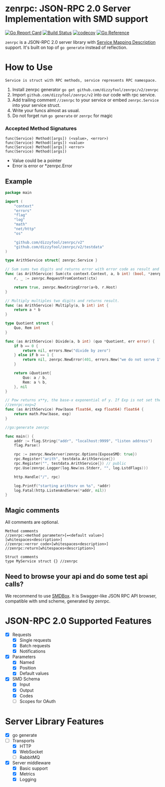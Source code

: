 # zenrpc: JSON-RPC 2.0 Server Implementation with SMD support

[![Go Report Card](https://goreportcard.com/badge/github.com/vmkteam/zenrpc)](https://goreportcard.com/report/github.com/vmkteam/zenrpc) [![Build Status](https://github.com/vmkteam/zenrpc/actions/workflows/go.yml/badge.svg?branch=master)](https://github.com/vmkteam/zenrpc/actions) [![codecov](https://codecov.io/gh/vmkteam/zenrpc/branch/master/graph/badge.svg)](https://codecov.io/gh/vmkteam/zenrpc) [![Go Reference](https://pkg.go.dev/badge/github.com/vmkteam/zenrpc.svg)](https://pkg.go.dev/github.com/vmkteam/zenrpc)

`zenrpc` is a JSON-RPC 2.0 server library with [Service Mapping Description](https://dojotoolkit.org/reference-guide/1.8/dojox/rpc/smd.html) support. 
It's built on top of `go generate` instead of reflection. 

# How to Use

```Service is struct with RPC methods, service represents RPC namespace.```

  1. Install zenrpc generator `go get github.com/dizzyfool/zenrpc/v2/zenrpc`
  1. Import `github.com/dizzyfool/zenrpc/v2` into our code with rpc service.
  1. Add trailing comment `//zenrpc` to your service or embed `zenrpc.Service` into your service struct.
  1. Write your funcs almost as usual.
  1. Do not forget run `go generate` or `zenrpc` for magic

### Accepted Method Signatures

    func(Service) Method([args]) (<value>, <error>)
    func(Service) Method([args]) <value>
    func(Service) Method([args]) <error>
    func(Service) Method([args])

- Value could be a pointer
- Error is error or *zenrpc.Error

## Example

```go
package main

import (
	"context"
	"errors"
	"flag"
	"log"
	"math"
	"net/http"
	"os"

	"github.com/dizzyfool/zenrpc/v2"
	"github.com/dizzyfool/zenrpc/v2/testdata"
)

type ArithService struct{ zenrpc.Service }

// Sum sums two digits and returns error with error code as result and IP from context.
func (as ArithService) Sum(ctx context.Context, a, b int) (bool, *zenrpc.Error) {
	r, _ := zenrpc.RequestFromContext(ctx)

	return true, zenrpc.NewStringError(a+b, r.Host)
}

// Multiply multiples two digits and returns result.
func (as ArithService) Multiply(a, b int) int {
	return a * b
}

type Quotient struct {
	Quo, Rem int
}

func (as ArithService) Divide(a, b int) (quo *Quotient, err error) {
	if b == 0 {
		return nil, errors.New("divide by zero")
	} else if b == 1 {
		return nil, zenrpc.NewError(401, errors.New("we do not serve 1"))
	}

	return &Quotient{
		Quo: a / b,
		Rem: a % b,
	}, nil
}

// Pow returns x**y, the base-x exponential of y. If Exp is not set then default value is 2.
//zenrpc:exp=2
func (as ArithService) Pow(base float64, exp float64) float64 {
	return math.Pow(base, exp)
}

//go:generate zenrpc

func main() {
	addr := flag.String("addr", "localhost:9999", "listen address")
	flag.Parse()

	rpc := zenrpc.NewServer(zenrpc.Options{ExposeSMD: true})
	rpc.Register("arith", testdata.ArithService{})
	rpc.Register("", testdata.ArithService{}) // public
	rpc.Use(zenrpc.Logger(log.New(os.Stderr, "", log.LstdFlags)))

	http.Handle("/", rpc)

	log.Printf("starting arithsrv on %s", *addr)
	log.Fatal(http.ListenAndServe(*addr, nil))
}

```


## Magic comments

All comments are optional.

    Method comments
    //zenrpc:<method parameter>[=<default value>][whitespaces<description>]
    //zenrpc:<error code>[whitespaces<description>]
    //zenrpc:return[whitespaces<description>]
     
    Struct comments
    type MyService struct {} //zenrpc
    
## Need to browse your api and do some test api calls?
We recommend to use [SMDBox](https://github.com/semrush/smdbox). It is Swagger-like JSON RPC API browser, compatible with smd scheme, generated by zenrpc. 

# JSON-RPC 2.0 Supported Features

  * [x] Requests
    * [x] Single requests
    * [x] Batch requests
    * [x] Notifications
  * [x] Parameters
    * [x] Named
    * [x] Position
    * [x] Default values
  * [x] SMD Schema
    * [x] Input
    * [x] Output
    * [x] Codes
    * [ ] Scopes for OAuth

# Server Library Features

 * [x] go generate
 * [ ] Transports
   * [x] HTTP
   * [x] WebSocket
   * [ ] RabbitMQ
 * [x] Server middleware
   * [x] Basic support
   * [x] Metrics
   * [x] Logging
